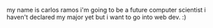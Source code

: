 
my name is carlos ramos
i'm going to be a future computer scientist
i haven't declared my major yet but i want to go into web dev.
:)
